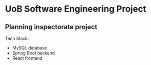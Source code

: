 # UoB Software Engineering Project

## Planning inspectorate project

Tech Stack:
- MySQL database
- Spring Boot backend 
- React frontend


